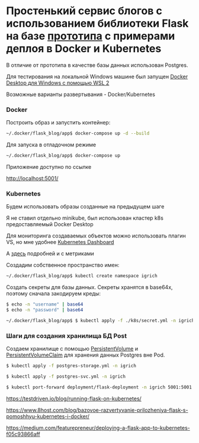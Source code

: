 # Простенький сервис блогов с использованием библиотеки Flask на базе [прототипа](https://www.digitalocean.com/community/tutorials/how-to-make-a-web-application-using-flask-in-python-3-ru) с примерами деплоя в Docker и Kubernetes

В отличие от прототипа в качестве базы данных использован Postgres.

Для тестирования на локальной Windows машине был запущен [Docker Desktop для Windows с помощью WSL 2](https://docs.microsoft.com/ru-ru/windows/wsl/tutorials/wsl-containers)

Возможные варианты развертывания - Docker/Kubernetes

### Docker

Построить образ и запустить контейнер:
```sh
~/.docker/flask_blog/app$ docker-compose up -d --build
```
Для запуска в отладочном режиме
```sh
~/.docker/flask_blog/app$ docker-compose up
```

Приложение доступно по ссылке

[http://localhost:5001/](http://localhost:5001/)

### Kubernetes
Будем использовать образы созданные на предыдущем шаге

Я не ставил отдельно minikube, был использован кластер k8s предоставляемый Docker Desktop

Для мониторинга создаваемых объектов можно использовать плагин VS, но мне удобнее [Kubernetes Dashboard](https://kubernetes.io/docs/tasks/access-application-cluster/web-ui-dashboard/)

А [здесь](https://andrewlock.net/running-kubernetes-and-the-dashboard-with-docker-desktop/) подробней и с метриками

Создадим собственное пространство имен:
```sh
~/.docker/flask_blog/app$ kubectl create namespace igrich
```

Создать секреты для базы данных. Секреты хранятся в base64x, поэтому сначала закодируем креды:

```sh
$ echo -n "username" | base64
$ echo -n "password" | base64
```


```sh
~/.docker/flask_blog/app$ $ kubectl apply -f ./k8s/secret.yml -n igrich
```


### Шаги для создания хранилища БД Post

Создаем хранилище с помощью [PersistentVolume](https://kubernetes.io/docs/concepts/storage/persistent-volumes/#persistent-volumes) и [PersistentVolumeClaim](https://kubernetes.io/docs/concepts/storage/persistent-volumes/#persistentvolumeclaims) для хранения данных Postgres вне Pod.

```sh
$ kubectl apply -f postgres-storage.yml -n igrich
```

```sh
$ kubectl apply -f postgres-svc.yml -n igrich
```

```sh
$ kubectl port-forward deployment/flask-deployment -n igrich 5001:5001
```
 

https://testdriven.io/blog/running-flask-on-kubernetes/

https://www.8host.com/blog/bazovoe-razvertyvanie-prilozheniya-flask-s-pomoshhyu-kubernetes-i-docker/

https://medium.com/featurepreneur/deploying-a-flask-app-to-kubernetes-f05c93866aff
